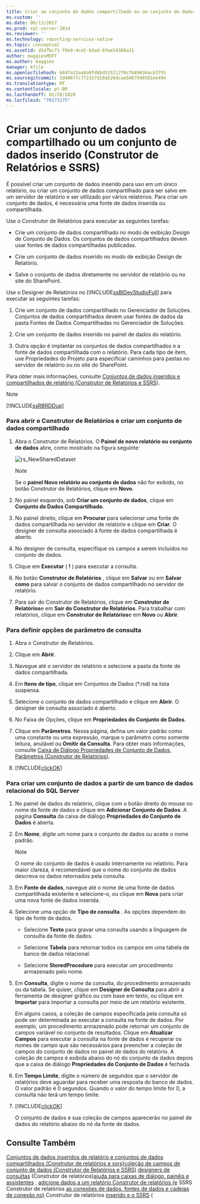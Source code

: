 ```yaml
---
title: Criar um conjunto de dados compartilhado ou um conjunto de dados inserido (Construtor de Relatórios e SSRS) | Microsoft Docs
ms.custom: ''
ms.date: 06/13/2017
ms.prod: sql-server-2014
ms.reviewer: ''
ms.technology: reporting-services-native
ms.topic: conceptual
ms.assetid: d1d7bc71-f0e9-4ce5-b3ad-6fee54388a31
author: maggiesMSFT
ms.author: maggies
manager: kfile
ms.openlocfilehash: 644fa33aa0a9fd8bd51521270cfb89636ac63791
ms.sourcegitcommit: 2d4067fc7f2157d10a526dcaa5d67948581ee49e
ms.translationtype: MT
ms.contentlocale: pt-BR
ms.lasthandoff: 02/28/2020
ms.locfileid: "78173175"
---
```

# <a name="create-a-shared-dataset-or-embedded-dataset-report-builder-and-ssrs"></a>Criar um conjunto de dados compartilhado ou um conjunto de dados inserido (Construtor de Relatórios e SSRS)
  É possível criar um conjunto de dados inserido para uso em um único relatório, ou criar um conjunto de dados compartilhado para ser salvo em um servidor de relatório e ser utilizado por vários relatórios. Para criar um conjunto de dados, é necessária uma fonte de dados inserida ou compartilhada.

 Use o Construtor de Relatórios para executar as seguintes tarefas:

-   Crie um conjunto de dados compartilhado no modo de exibição Design de Conjunto de Dados. Os conjuntos de dados compartilhados devem usar fontes de dados compartilhadas publicadas.

-   Crie um conjunto de dados inserido no modo de exibição Design de Relatório.

-   Salve o conjunto de dados diretamente no servidor de relatório ou no site do SharePoint.

 Use o Designer de Relatórios no [!INCLUDE[ssBIDevStudioFull](../../includes/ssbidevstudiofull-md.md)] para executar as seguintes tarefas:

1.  Crie um conjunto de dados compartilhado no Gerenciador de Soluções. Conjuntos de dados compartilhados devem usar fontes de dados da pasta Fontes de Dados Compartilhadas no Gerenciador de Soluções.

2.  Crie um conjunto de dados inserido no painel de dados do relatório.

3.  Outra opção é implantar os conjuntos de dados compartilhados e a fonte de dados compartilhada com o relatório. Para cada tipo de item, use Propriedades do Projeto para especificar caminhos para pastas no servidor de relatório ou no site do SharePoint.

 Para obter mais informações, consulte [Conjuntos de dados inseridos e compartilhados de relatório &#40;Construtor de Relatórios e SSRS&#41;](report-embedded-datasets-and-shared-datasets-report-builder-and-ssrs.md).

> [!NOTE]
>  [!INCLUDE[ssRBRDDup](../../includes/ssrbrddup-md.md)]

### <a name="to-open-report-builder-and-create-a-shared-dataset"></a>Para abrir o Construtor de Relatórios e criar um conjunto de dados compartilhado

1.  Abra o Construtor de Relatórios. O **Painel de novo relatório ou conjunto de dados** abre, como mostrado na figura seguinte:

     ![rs_NewSharedDataset](../media/rs-newshareddataset.gif "rs_NewSharedDataset")

    > [!NOTE]
    >  Se o **painel Novo relatório ou conjunto de dados** não for exibido, no botão Construtor de Relatórios, clique em **Novo**.

2.  No painel esquerdo, sob **Criar um conjunto de dados**, clique em **Conjunto de Dados Compartilhado**.

3.  No painel direito, clique em **Procurar** para selecionar uma fonte de dados compartilhada no servidor de relatório e clique em **Criar**. O designer de consulta associado à fonte de dados compartilhada é aberto.

4.  No designer de consulta, especifique os campos a serem incluídos no conjunto de dados.

5.  Clique em **Executar** ( **!** ) para executar a consulta.

6.  No botão **Construtor de Relatórios** , clique em **Salvar** ou em **Salvar como** para salvar o conjunto de dados compartilhado no servidor de relatório.

7.  Para sair do Construtor de Relatórios, clique em **Construtor de Relatórios**e em **Sair do Construtor de Relatórios**. Para trabalhar com relatórios, clique em **Construtor de Relatórios**e em **Novo** ou **Abrir**.

### <a name="to-set-query-parameter-options"></a>Para definir opções de parâmetro de consulta

1.  Abra o Construtor de Relatórios.

2.  Clique em **Abrir**.

3.  Navegue até o servidor de relatório e selecione a pasta da fonte de dados compartilhada.

4.  Em **Itens de tipo**, clique em Conjuntos de Dados (*.rsd) na lista suspensa.

5.  Selecione o conjunto de dados compartilhado e clique em **Abrir**. O designer de consulta associado é aberto.

6.  No Faixa de Opções, clique em **Propriedades do Conjunto de Dados**.

7.  Clique em **Parâmetros**. Nessa página, defina um valor padrão como uma constante ou uma expressão, marque o parâmetro como somente leitura, anulável ou **Omitir da Consulta**. Para obter mais informações, consulte [Caixa de Diálogo Propriedades de Conjunto de Dados, Parâmetros &#40;Construtor de Relatórios&#41;](../dataset-properties-dialog-box-parameters-report-builder.md).

8.  [!INCLUDE[clickOK](../../../includes/clickok-md.md)]


### <a name="to-create-a-dataset-from-a-sql-server-relational-database"></a>Para criar um conjunto de dados a partir de um banco de dados relacional do SQL Server

1.  No painel de dados do relatório, clique com o botão direito do mouse no nome da fonte de dados e clique em **Adicionar Conjunto de Dados**. A página **Consulta** da caixa de diálogo **Propriedades do Conjunto de Dados** é aberta.

2.  Em **Nome**, digite um nome para o conjunto de dados ou aceite o nome padrão.

    > [!NOTE]
    >  O nome do conjunto de dados é usado internamente no relatório. Para maior clareza, é recomendável que o nome do conjunto de dados descreva os dados retornados pela consulta.

3.  Em **Fonte de dados**, navegue até o nome de uma fonte de dados compartilhada existente e selecione-o, ou clique em **Nova** para criar uma nova fonte de dados inserida.

4.  Selecione uma opção de **Tipo de consulta** . As opções dependem do tipo de fonte de dados.

    -   Selecione **Texto** para gravar uma consulta usando a linguagem de consulta da fonte de dados.

    -   Selecione **Tabela** para retornar todos os campos em uma tabela de banco de dados relacional.

    -   Selecione **StoredProcedure** para executar um procedimento armazenado pelo nome.

5.  Em **Consulta**, digite o nome da consulta, do procedimento armazenado ou da tabela. Se quiser, clique em **Designer de Consulta** para abrir a ferramenta de designer gráfico ou com base em texto, ou clique em **Importar** para importar a consulta por meio de um relatório existente.

     Em alguns casos, a coleção de campos especificada pela consulta só pode ser determinada ao executar a consulta na fonte de dados. Por exemplo, um procedimento armazenado pode retornar um conjunto de campos variável no conjunto de resultados. Clique em **Atualizar Campos** para executar a consulta na fonte de dados e recuperar os nomes de campo que são necessários para preencher a coleção de campos do conjunto de dados no painel de dados do relatório. A coleção de campos é exibida abaixo do nó do conjunto de dados depois que a caixa de diálogo **Propriedades do Conjunto de Dados** é fechada.

6.  Em **Tempo Limite**, digite o número de segundos que o servidor de relatórios deve aguardar para receber uma resposta do banco de dados. O valor padrão é 0 segundos. Quando o valor do tempo limite for 0, a consulta não terá um tempo limite.

7.  [!INCLUDE[clickOK](../../../includes/clickok-md.md)]

     O conjunto de dados e sua coleção de campos aparecerão no painel de dados do relatório abaixo do nó da fonte de dados.

## <a name="see-also"></a>Consulte Também
 [Conjuntos de dados inseridos de relatório e conjuntos de dados compartilhados &#40;Construtor de relatórios e ssrs&#41;coleção de campos de](report-embedded-datasets-and-shared-datasets-report-builder-and-ssrs.md) [conjunto de dados &#40;Construtor de Relatórios e SSRS&#41;](dataset-fields-collection-report-builder-and-ssrs.md) [designers de consultas](../query-designers-report-builder.md) &#40;Construtor de relatórios&#41;[ajuda para caixas de diálogo, painéis e assistentes](../report-builder-help-for-dialog-boxes-panes-and-wizards.md) , [adicione dados a um relatório Construtor de relatórios &#40;e](report-datasets-ssrs.md) SSRS Construtor de relatórios [as conexões de dados, fontes de dados e cadeias de conexão no&#41;](../data-connections-data-sources-and-connection-strings-in-report-builder.md) Construtor de relatórios [inserido e o SSRS](embedded-and-shared-datasets-report-builder-and-ssrs.md) &#40;


